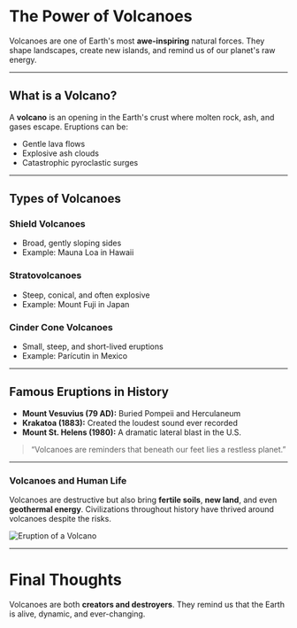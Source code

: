 # The Power of Volcanoes

Volcanoes are one of Earth's most **awe-inspiring** natural forces.
They shape landscapes, create new islands, and remind us of our planet's raw energy.

---

## What is a Volcano?

A **volcano** is an opening in the Earth's crust where molten rock, ash, and gases escape.
Eruptions can be:

- Gentle lava flows
- Explosive ash clouds
- Catastrophic pyroclastic surges

---

## Types of Volcanoes

### Shield Volcanoes

- Broad, gently sloping sides
- Example: Mauna Loa in Hawaii

### Stratovolcanoes

- Steep, conical, and often explosive
- Example: Mount Fuji in Japan

### Cinder Cone Volcanoes

- Small, steep, and short-lived eruptions
- Example: Parícutin in Mexico

---

## Famous Eruptions in History

- **Mount Vesuvius (79 AD):** Buried Pompeii and Herculaneum
- **Krakatoa (1883):** Created the loudest sound ever recorded
- **Mount St. Helens (1980):** A dramatic lateral blast in the U.S.

> “Volcanoes are reminders that beneath our feet lies a restless planet.”

---

### Volcanoes and Human Life

Volcanoes are destructive but also bring **fertile soils**, **new land**, and even **geothermal energy**.
Civilizations throughout history have thrived around volcanoes despite the risks.

![Eruption of a Volcano](https://images.newscientist.com/wp-content/uploads/2020/12/21145328/volcanoes-f0r7pt_web.jpg)

---

# Final Thoughts

Volcanoes are both **creators and destroyers**.
They remind us that the Earth is alive, dynamic, and ever-changing.
